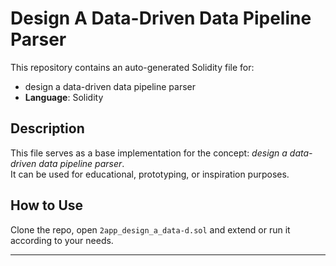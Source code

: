 # Design A Data-Driven Data Pipeline Parser

This repository contains an auto-generated Solidity file for:

- design a data-driven data pipeline parser
- **Language**: Solidity

## Description

This file serves as a base implementation for the concept: *design a data-driven data pipeline parser*.  
It can be used for educational, prototyping, or inspiration purposes.

## How to Use

Clone the repo, open `2app_design_a_data-d.sol` and extend or run it according to your needs.

---


